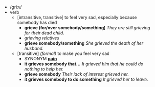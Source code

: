 - /ɡriːv/
- verb
	- [intransitive, transitive] to feel very sad, especially because somebody has died
		- **grieve (for/over somebody/something)** *They are still grieving for their dead child.*
		- *grieving relatives*
		- **grieve somebody/something** *She grieved the death of her husband.*
	- [transitive] *(formal)* to make you feel very sad
		- SYNONYM [**pain**](https://www.oxfordlearnersdictionaries.com/definition/english/pain_2)
		- **it grieves somebody that…** *It grieved him that he could do nothing to help her.*
		- **grieve somebody** *Their lack of interest grieved her.*
		- **it grieves somebody to do something** *It grieved her to leave.*